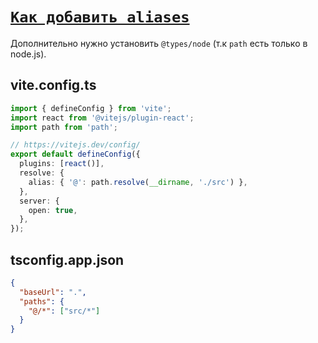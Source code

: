# [`Как добавить aliases`](./index.md)

Дополнительно нужно установить `@types/node` (т.к `path` есть только в node.js).

## vite.config.ts

```ts
import { defineConfig } from 'vite';
import react from '@vitejs/plugin-react';
import path from 'path';

// https://vitejs.dev/config/
export default defineConfig({
  plugins: [react()],
  resolve: {
    alias: { '@': path.resolve(__dirname, './src') },
  },
  server: {
    open: true,
  },
});
```

## tsconfig.app.json

```json
{
  "baseUrl": ".",
  "paths": {
    "@/*": ["src/*"]
  }
}
```
